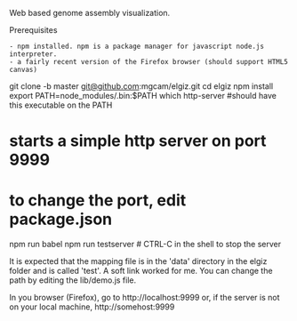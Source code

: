Web based genome assembly visualization.

Prerequisites

    - npm installed. npm is a package manager for javascript node.js interpreter.
    - a fairly recent version of the Firefox browser (should support HTML5 canvas)


git clone -b master git@github.com:mgcam/elgiz.git
cd elgiz
npm install
export PATH=node_modules/.bin:$PATH
which http-server #should have this executable on the PATH
# starts a simple http server on port 9999
# to change the port, edit package.json
npm run babel
npm run testserver # CTRL-C in the shell to stop the server

It is expected that the mapping file is in the 'data' directory in the elgiz folder and is called 'test'. A soft link worked for me. You can change the path by editing the lib/demo.js file.

In you browser (Firefox), go to http://localhost:9999 or, if the server is not on your local machine, http://somehost:9999
